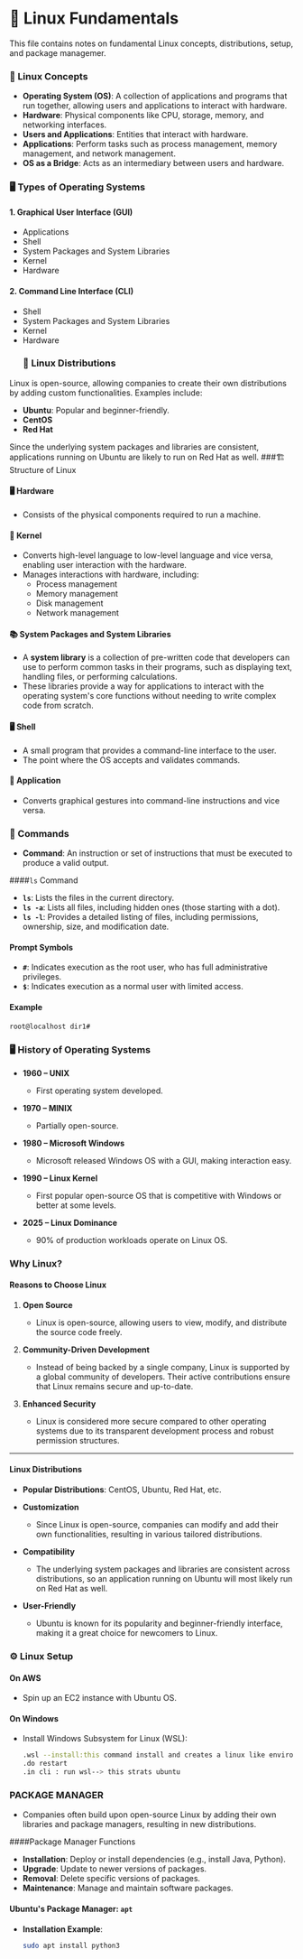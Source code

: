 # 🐧 Linux Fundamentals

This file contains notes on fundamental Linux concepts, distributions, setup, and package managemer.

### 🔧 Linux Concepts

- **Operating System (OS)**: A collection of applications and programs that run together, allowing users and applications to interact with hardware.
- **Hardware**: Physical components like CPU, storage, memory, and networking interfaces.
- **Users and Applications**: Entities that interact with hardware.
- **Applications**: Perform tasks such as process management, memory management, and network management.
- **OS as a Bridge**: Acts as an intermediary between users and hardware.

### 🖥️ Types of Operating Systems
#### 1. Graphical User Interface (GUI)

- Applications
- Shell
- System Packages and System Libraries
- Kernel
- Hardware
#### 2. Command Line Interface (CLI)

- Shell
- System Packages and System Libraries
- Kernel
- Hardware
  ### 🐧 Linux Distributions

Linux is open-source, allowing companies to create their own distributions by adding custom functionalities. Examples include:

- **Ubuntu**: Popular and beginner-friendly.
- **CentOS**
- **Red Hat**

Since the underlying system packages and libraries are consistent, applications running on Ubuntu are likely to run on Red Hat as well.
###🏗️ Structure of Linux

#### 🖥️ Hardware

- Consists of the physical components required to run a machine.

#### 🧠 Kernel

- Converts high-level language to low-level language and vice versa, enabling user interaction with the hardware.
- Manages interactions with hardware, including:
  - Process management
  - Memory management
  - Disk management
  - Network management

#### 📚 System Packages and System Libraries

- A **system library** is a collection of pre-written code that developers can use to perform common tasks in their programs, such as displaying text, handling files, or performing calculations.
- These libraries provide a way for applications to interact with the operating system's core functions without needing to write complex code from scratch.

#### 🖥️ Shell

- A small program that provides a command-line interface to the user.
- The point where the OS accepts and validates commands.

#### 🧩 Application

- Converts graphical gestures into command-line instructions and vice versa.
### 🧾 Commands

- **Command**: An instruction or set of instructions that must be executed to produce a valid output.

####`ls` Command

- **`ls`**: Lists the files in the current directory.
- **`ls -a`**: Lists all files, including hidden ones (those starting with a dot).
- **`ls -l`**: Provides a detailed listing of files, including permissions, ownership, size, and modification date.
#### Prompt Symbols

- **`#`**: Indicates execution as the root user, who has full administrative privileges.
- **`$`**: Indicates execution as a normal user with limited access.
#### Example 

```bash
root@localhost dir1#
```
### 🖥️ History of Operating Systems


- **1960 – UNIX**
  - First operating system developed.

- **1970 – MINIX**
  - Partially open-source.

- **1980 – Microsoft Windows**
  - Microsoft released Windows OS with a GUI, making interaction easy.

- **1990 – Linux Kernel**
  - First popular open-source OS that is competitive with Windows or better at some levels.

- **2025 – Linux Dominance**
  - 90% of production workloads operate on Linux OS.
### Why Linux?

#### Reasons to Choose Linux

1. **Open Source**
   - Linux is open-source, allowing users to view, modify, and distribute the source code freely.

2. **Community-Driven Development**
   - Instead of being backed by a single company, Linux is supported by a global community of developers. Their active contributions ensure that Linux remains secure and up-to-date.

3. **Enhanced Security**
   - Linux is considered more secure compared to other operating systems due to its transparent development process and robust permission structures.

---

#### Linux Distributions

- **Popular Distributions**: CentOS, Ubuntu, Red Hat, etc.

- **Customization**
  - Since Linux is open-source, companies can modify and add their own functionalities, resulting in various tailored distributions.

- **Compatibility**
  - The underlying system packages and libraries are consistent across distributions, so an application running on Ubuntu will most likely run on Red Hat as well.

- **User-Friendly**
  - Ubuntu is known for its popularity and beginner-friendly interface, making it a great choice for newcomers to Linux.





### ⚙️ Linux Setup

#### On AWS

- Spin up an EC2 instance with Ubuntu OS.

#### On Windows

- Install Windows Subsystem for Linux (WSL):
  ```bash
  .wsl --install:this command install and creates a linux like environment in our windows machen
  .do restart
  .in cli : run wsl--> this strats ubuntu
  ```
### PACKAGE MANAGER


- Companies often build upon open-source Linux by adding their own libraries and package managers, resulting in new distributions.


####Package Manager Functions

- **Installation**: Deploy or install dependencies (e.g., install Java, Python).
- **Upgrade**: Update to newer versions of packages.
- **Removal**: Delete specific versions of packages.
- **Maintenance**: Manage and maintain software packages.

#### Ubuntu's Package Manager: `apt`

- **Installation Example**:
  ```bash
  sudo apt install python3
  ```

